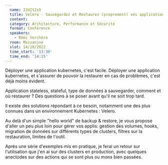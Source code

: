 ```yaml
---
  name: 22d2t2s5
  title: Velero - Sauvegardez et Restaurez (proprement) vos applications kubernetes
  content:
  category: Architecture, Performance et Sécurité
  format: Conférence 
  speakers: 
    - Rémi Verchère
  room: Mezzanine
  slot: 14/10/2022
  time_start: '13:30'
  time_end: '14:15'
---
```

Déployer une application kubernetes, c'est facile. Déployer une application kubernetes, et s'assurer de pouvoir la restaurer en cas de problèmes, c'est déjà moins évident.

Application stateless, stateful, type de données à sauvegarder, comment et où restaurer ? Des questions à se poser avant qu'il ne soit trop tard.

Il existe des solutions répondant à ce besoin, notamment une des plus connues dans un environnement Kubernetes : Velero.

Au delà d'un simple "hello world" de backup & restore, je vous propose d'aller un peu plus loin pour gérer vos applis: gestion des volumes, hooks, migration de données sur différents types de clusters, filtres sur la restauration, limites de l'outil.

Après une série d'exemples mis en pratique, je ferai un retour sur l'utilisation que j'en ai sur des clusters en production, avec quelques anectodes sur des actions qui se sont plus ou mons bien passées.
